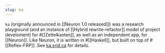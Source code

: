 ```yaml
---
slug: ka
---
```


`ka` (originally announced in [[Neuron 1.0 released]]) was a research playground (and an instance of [[Hybrid rewrite-refactor]] model of project develoment) for #[[Zettelkasten]], as well as an independent app, for [[Neuron]]. Like Neuron, it is written in #[[Haskell]], but built on top of #[[Reflex-FRP]]. See [ka.srid.ca](https://ka.srid.ca/) for details.
